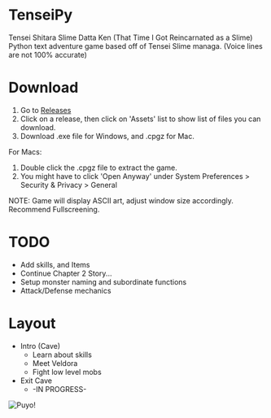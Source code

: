 # TenseiPy

Tensei Shitara Slime Datta Ken (That Time I Got Reincarnated as a Slime)
Python text adventure game based off of Tensei Slime managa. (Voice lines are not 100% accurate)

# Download
1. Go to [Releases](https://github.com/dthomas550/TenseiPy/releases) 
2. Click on a release, then click on 'Assets' list to show list of files you can download.
3. Download .exe file for Windows, and .cpgz for Mac.

For Macs:
1. Double click the .cpgz file to extract the game. 
2. You might have to click 'Open Anyway' under System Preferences > Security & Privacy > General 

NOTE: Game will display ASCII art, adjust window size accordingly. Recommend Fullscreening.

# TODO
- Add skills, and Items
- Continue Chapter 2 Story...
- Setup monster naming and subordinate functions
- Attack/Defense mechanics


# Layout
- Intro (Cave)
  - Learn about skills
  - Meet Veldora
  - Fight low level mobs
- Exit Cave
  - -IN PROGRESS-
  
  
![Puyo!](https://vignette.wikia.nocookie.net/tensei-shitara-slime-datta-ken/images/3/34/Rimuru_Slime_Anime.png/revision/latest?cb=20180922214304)
